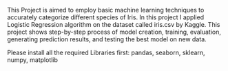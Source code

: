 This Project is aimed to employ basic machine learning techniques to accurately categorize different species of Iris.
In this project I applied Logistic Regression algorithm on the dataset called iris.csv by Kaggle.
This project shows step-by-step process of model creation, training, evaluation, generating prediction results, and testing the best model on new data.

Please install all the required Libraries first:
pandas,
seaborn,
sklearn,
numpy,
matplotlib
